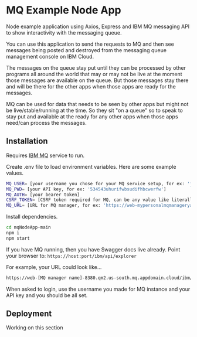 # MQ Example Node App

Node example application using Axios, Express and IBM MQ messaging API to show interactivity with the messaging queue. 

You can use this application to send the requests to MQ and then see messages being posted and destroyed from the messaging queue management console on IBM Cloud. 

The messages on the queue stay put until they can be processed by other programs all around the world that may or may not be live at the moment those messages are available on the queue. But those messages stay there and will be there for the other apps when those apps are ready for the messages. 

MQ can be used for data that needs to be seen by other apps but might not be live/stable/running at the time. So they sit "on a queue" so to speak to stay put and available at the ready for any other apps when those apps need/can process the messages.

## Installation

Requires [IBM MQ](https://www.ibm.com/cloud/mq) service to run.

Create .env file to load environment variables. Here are some example values.
```sh
MQ_USER= [your username you chose for your MQ service setup, for ex: 'juliagulia']
MQ_PWD= [your API key, for ex: '534543uhurifwbsudifhbcwerfw']
MQ_AUTH= [your bearer token]
CSRF_TOKEN= [CSRF token required for MQ, can be any value like literally 'value']
MQ_URL= [URL for MQ manager, for ex: 'https://web-mypersonalmqmanageryay-4fbi.qm1.us-south.mq.appdomain.cloud/ibmmq/rest/v2/messaging/qmgr/mypersonalmqmanageryay/queue/DEV.QUEUE.1/message']
```

Install dependencies.
```sh
cd mqNodeApp-main
npm i
npm start
```
If you have MQ running, then you have Swagger docs live already. 
Point your browser to: `https://host:port/ibm/api/explorer`

For example, your URL could look like...
```sh
https://web-[MQ manager name]-8380.qm2.us-south.mq.appdomain.cloud/ibm/api/explorer
```
When asked to login, use the username you made for MQ instance and your API key and you should be all set.

## Deployment

Working on this section
